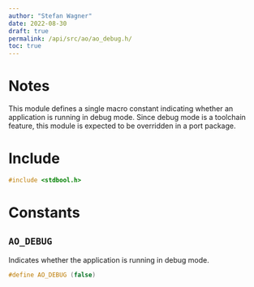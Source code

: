 ```yaml
---
author: "Stefan Wagner"
date: 2022-08-30
draft: true
permalink: /api/src/ao/ao_debug.h/
toc: true
---
```


# Notes

This module defines a single macro constant indicating whether an application is running in debug mode. Since debug mode is a toolchain feature, this module is expected to be overridden in a port package.

# Include

```c
#include <stdbool.h>
```

# Constants

## `AO_DEBUG`

Indicates whether the application is running in debug mode.

```c
#define AO_DEBUG (false)
```
